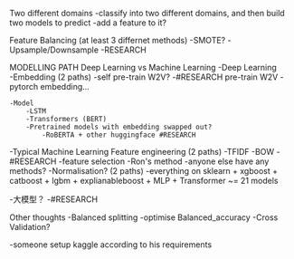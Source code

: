 Two different domains
-classify into two different domains, and then build two models to predict
-add a feature to it?

Feature Balancing (at least 3 differnet methods)
-SMOTE?
-Upsample/Downsample
-RESEARCH

MODELLING PATH
Deep Learning vs Machine Learning
-Deep Learning  
    -Embedding (2 paths)
        -self pre-train W2V?
        -#RESEARCH pre-train W2V
        -pytorch embedding...

    -Model 
        -LSTM
        -Transformers (BERT)
        -Pretrained models with embedding swapped out?
            -RoBERTA + other huggingface #RESEARCH


-Typical Machine Learning
    Feature engineering (2 paths)
        -TFIDF
        -BOW
        -#RESEARCH
    -feature selection 
        -Ron's method
        -anyone else have any methods?
    -Normalisation? (2 paths)
    -everything on sklearn + xgboost + catboost + lgbm + explianableboost + MLP + Transformer ~= 21 models 

-大模型？
    -#RESEARCH


Other thoughts
-Balanced splitting
-optimise Balanced_accuracy
-Cross Validation?

-someone setup kaggle according to his requirements